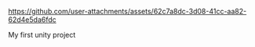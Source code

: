 

https://github.com/user-attachments/assets/62c7a8dc-3d08-41cc-aa82-62d4e5da6fdc

My first unity project
